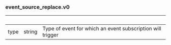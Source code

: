 
### event_source_replace.v0

| &nbsp; | &nbsp; | &nbsp; |
|---|---|---|
| type | string | Type of event for which an event subscription will trigger |